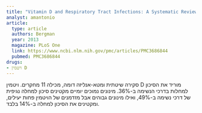 ```yaml
---
title: "Vitamin D and Respiratory Tract Infections: A Systematic Review and Meta-Analysis of Randomized Controlled Trials"
analyst: amantonio
article:
  type: article
  authors: Bergman
  year: 2013
  magazine: PLoS One
  link: https://www.ncbi.nlm.nih.gov/pmc/articles/PMC3686844
  pubmed: PMC3686844
drugs:
- ויטמין D
---
```


סקירה שיטתית ומטא-אנליזה דומה, מכילה 11 מחקרים. ויטמין D מוריד את הסיכון למחלות בדרכי הנשימה ב-36%. מינונים נמוכים יומיים מקטינים סיכון למחלה נגיפית של דרכי נשימה ב-49%, ואילו מינונים גבוהים אבל מזדמנים של הויטמין פחות יעילים, ומקטינים את הסיכון למחלה ב-14% בלבד.
